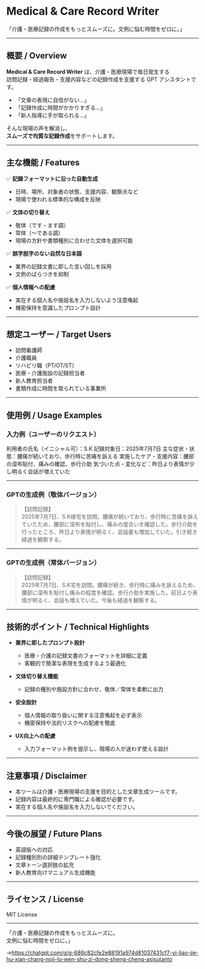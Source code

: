 # Medical & Care Record Writer

「介護・医療記録の作成をもっとスムーズに。文例に悩む時間をゼロに。」

---

## 概要 / Overview

**Medical & Care Record Writer** は、介護・医療現場で毎日発生する  
訪問記録・経過報告・支援内容などの記録作成を支援する GPT アシスタントです。

- 「文章の表現に自信がない…」
- 「記録作成に時間がかかりすぎる…」
- 「新人指導に手が取られる…」

そんな現場の声を解消し、  
**スムーズで均質な記録作成**をサポートします。

---

## 主な機能 / Features

✅ **記録フォーマットに沿った自動生成**

- 日時、場所、対象者の状態、支援内容、観察点など
- 現場で使われる標準的な構成を反映

✅ **文体の切り替え**

- 敬体（です・ます調）
- 常体（〜である調）
- 現場の方針や書類種別に合わせた文体を選択可能

✅ **誤字脱字のない自然な日本語**

- 業界の記録文書に即した言い回しを採用
- 文例のばらつきを抑制

✅ **個人情報への配慮**

- 実在する個人名や施設名を入力しないよう注意喚起
- 機密保持を意識したプロンプト設計

---

## 想定ユーザー / Target Users

- 訪問看護師
- 介護職員
- リハビリ職（PT/OT/ST）
- 医療・介護施設の記録担当者
- 新人教育担当者
- 書類作成に時間を取られている事業所

---

## 使用例 / Usage Examples

### 入力例（ユーザーのリクエスト）
利用者の氏名（イニシャル可）：S.K
記録対象日：2025年7月7日
主な症状・状態：腰痛が続いており、歩行時に苦痛を訴える
実施したケア・支援内容：腰部の湿布貼付、痛みの確認、歩行介助
気づいた点・変化など：昨日より表情が少し明るく会話が増えていた

---

### GPTの生成例（敬体バージョン）

> 【訪問記録】  
> 2025年7月7日、S.K様宅を訪問。腰痛が続いており、歩行時に苦痛を訴えていたため、腰部に湿布を貼付し、痛みの度合いを確認した。歩行介助を行ったところ、昨日より表情が明るく、会話量も増加していた。引き続き経過を観察する。

---

### GPTの生成例（常体バージョン）

> 【訪問記録】  
> 2025年7月7日、S.K宅を訪問。腰痛が続き、歩行時に痛みを訴えるため、腰部に湿布を貼付し痛みの程度を確認。歩行介助を実施した。前日より表情が明るく、会話も増えていた。今後も経過を観察する。

---

## 技術的ポイント / Technical Highlights

- **業界に即したプロンプト設計**
  - 医療・介護の記録文書のフォーマットを詳細に定義
  - 客観的で簡潔な表現を生成するよう最適化

- **文体切り替え機能**
  - 記録の種別や施設方針に合わせ、敬体／常体を柔軟に出力

- **安全設計**
  - 個人情報の取り扱いに関する注意喚起を必ず表示
  - 機密保持や法的リスクへの配慮を徹底

- **UX向上への配慮**
  - 入力フォーマット例を提示し、現場の人が迷わず使える設計

---

## 注意事項 / Disclaimer

- 本ツールは介護・医療現場の支援を目的とした文章生成ツールです。
- 記録内容は最終的に専門職による確認が必要です。
- 実在する個人名や施設名を入力しないでください。

---

## 今後の展望 / Future Plans

- 英語版への対応
- 記録種別別の詳細テンプレート強化
- 文章トーン選択肢の拡充
- 新人教育向けマニュアル生成機能

---

## ライセンス / License

MIT License

---

「介護・医療記録の作成をもっとスムーズに。  
文例に悩む時間をゼロに。」

→https://chatgpt.com/g/g-686c82cfe2e88191a974d81037431cf7-yi-liao-jie-hu-xian-chang-noji-lu-wen-shu-zi-dong-sheng-cheng-asisutanto
